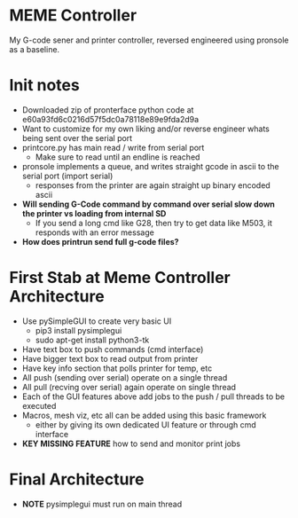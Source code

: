 # MEME Controller

My G-code sener and printer controller, reversed engineered using pronsole as a baseline.

# Init notes

* Downloaded zip of pronterface python code at e60a93fd6c0216d57f5dc0a78118e89e9fda2d9a
* Want to customize for my own liking and/or reverse engineer whats being sent over the serial port
* printcore.py has main read / write from serial port
    * Make sure to read until an endline is reached
* pronsole implements a queue, and writes straight gcode in ascii to the serial port (import serial)
    * responses from the printer are again straight up binary encoded ascii
* **Will sending G-Code command by command over serial slow down the printer vs loading from internal SD**
    * If you send a long cmd like G28, then try to get data like M503, it responds with an error message
* **How does printrun send full g-code files?**

# First Stab at Meme Controller Architecture
* Use pySimpleGUI to create very basic UI
    * pip3 install pysimplegui
    * sudo apt-get install python3-tk
* Have text box to push commands (cmd interface)
* Have bigger text box to read output from printer
* Have key info section that polls printer for temp, etc
* All push (sending over serial) operate on a single thread
* All pull (recving over serial) again operate on single thread
* Each of the GUI features above add jobs to the push / pull threads to be executed
* Macros, mesh viz, etc all can be added using this basic framework
    * either by giving its own dedicated UI feature or through cmd interface
* **KEY MISSING FEATURE** how to send and monitor print jobs

# Final Architecture
* **NOTE** pysimplegui must run on main thread